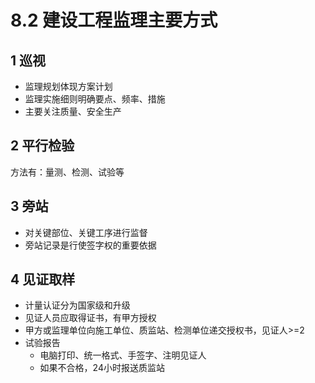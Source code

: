 # 8.2 建设工程监理主要方式

## 1 巡视

* 监理规划体现方案计划
* 监理实施细则明确要点、频率、措施
* 主要关注质量、安全生产

## 2 平行检验

方法有：量测、检测、试验等

## 3 旁站

* 对关键部位、关键工序进行监督
* 旁站记录是行使签字权的重要依据

## 4 见证取样

* 计量认证分为国家级和升级
* 见证人员应取得证书，有甲方授权
* 甲方或监理单位向施工单位、质监站、检测单位递交授权书，见证人>=2
* 试验报告
  * 电脑打印、统一格式、手签字、注明见证人
  * 如果不合格，24小时报送质监站
